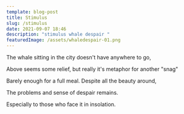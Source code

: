 ```yaml
---
template: blog-post
title: Stimulus
slug: /stimulus
date: 2021-09-07 18:46
description: "stimulus whale despair "
featuredImage: /assets/whaledespair-01.png
---
```

The whale sitting in the city doesn't have anywhere to go, 

Above seems some relief, but really it's metaphor for another "snag" 

Barely enough for a full meal. Despite all the beauty around, 

The problems and sense of despair remains.

Especially to those who face it in insolation.